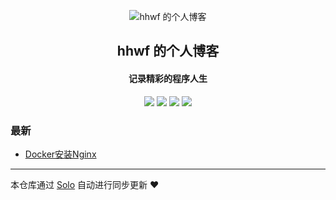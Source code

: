 <p align="center"><img alt="hhwf 的个人博客" src="https://static.b3log.org/images/brand/solo-32.png"></p><h2 align="center">
hhwf 的个人博客
</h2>

<h4 align="center">记录精彩的程序人生</h4>
<p align="center"><a title="hhwf 的个人博客" target="_blank" href="https://github.com/hhwf/solo-blog"><img src="https://img.shields.io/github/last-commit/hhwf/solo-blog.svg?style=flat-square&color=FF9900"></a>
<a title="GitHub repo size in bytes" target="_blank" href="https://github.com/hhwf/solo-blog"><img src="https://img.shields.io/github/repo-size/hhwf/solo-blog.svg?style=flat-square"></a>
<a title="Solo Version" target="_blank" href="https://github.com/b3log/solo/releases"><img src="https://img.shields.io/badge/solo-3.6.7-f1e05a.svg?style=flat-square&color=blueviolet"></a>
<a title="Hits" target="_blank" href="https://github.com/b3log/hits"><img src="https://hits.b3log.org/hhwf/solo-blog.svg"></a></p>

### 最新

* [Docker安装Nginx](http://www.hhwf.store:8081/articles/2019/11/24/1574588149064.html)



---

本仓库通过 [Solo](https://github.com/b3log/solo) 自动进行同步更新 ❤️ 